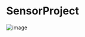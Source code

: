 # SensorProject

![image](https://user-images.githubusercontent.com/56223389/110943909-187f1900-837f-11eb-8981-6fdbe22c6ad7.png)

